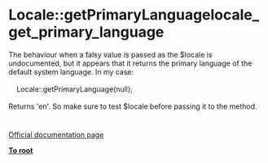 # Locale::getPrimaryLanguagelocale_get_primary_language




<div class="phpcode"><span class="html">
The behaviour when a falsy value is passed as the $locale is undocumented, but it appears that it returns the primary language of the default system language. In my case:<br><br>&#xA0; &#xA0; Locale::getPrimaryLanguage(null);<br><br>Returns &apos;en&apos;. So make sure to test $locale before passing it to the method.</span>
</div>
  

#

[Official documentation page](https://www.php.net/manual/en/locale.getprimarylanguage.php)

**[To root](/README.md)**